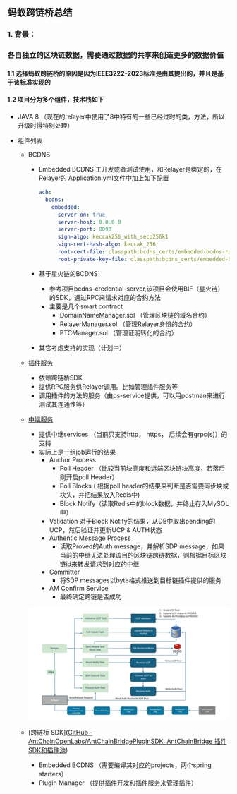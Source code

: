 ## 蚂蚁跨链桥总结

### 1.  **背景**： 

### 	各自独立的区块链数据，需要通过数据的共享来创造更多的数据价值

   #### 1.1 选择蚂蚁跨链桥的原因是因为IEEE3222-2023标准是由其提出的，并且是基于该标准实现的

   #### 1.2 项目分为多个组件，技术栈如下

   - JAVA 8 （现在的relayer中使用了8中特有的一些已经过时的类，方法，所以升级时得特别处理）

   - 组件列表

     - BCDNS

       - Embedded BCDNS 工开发或者测试使用，和Relayer是绑定的，在Relayer的 Application.yml文件中加上如下配置

         ```yaml
         acb:
           bcdns:
             embedded:
               server-on: true
               server-host: 0.0.0.0
               server-port: 8090
               sign-algo: keccak256_with_secp256k1
               sign-cert-hash-algo: keccak_256
               root-cert-file: classpath:bcdns_certs/embedded-bcdns-root.crt
               root-private-key-file: classpath:bcdns_certs/embedded-bcdns-root-private-key.key
         ```

       - 基于星火链的BCDNS

         - 参考项目bcdns-credential-server,该项目会使用BIF（星火链）的SDK，通过RPC来请求对应的合约方法
         - 主要是几个smart contract
           - DomainNameManager.sol （管理区块链的域名合约）
           - RelayerManager.sol （管理Relayer身份的合约）
           - PTCManager.sol （管理证明转化的合约）

       - 其它考虑支持的实现（计划中）

     - [插件服务](https://github.com/AntChainOpenLabs/AntChainBridgePluginServer)

       - 依赖跨链桥SDK
       - 提供RPC服务供Relayer调用。比如管理插件服务等
       - 调用插件的方法的服务（由ps-service提供，可以用postman来进行测试其连通性等）

     - [中继服务](https://github.com/AntChainOpenLabs/AntChainBridgeRelayer)

       - 提供中继services （当前只支持http， https， 后续会有grpc(s)）的支持
       - 实际上是一组job运行的结果
         - Anchor Process
           - Poll Header （比较当前块高度和远端区块链块高度，若落后则开启poll Header）
           - Poll Blocks ( 根据poll header的结果来判断是否需要同步块或块头，并把结果放入Redis中)
           - Block Notify（读取Redis中的block数据，并终止存入MySQL中）
         - Validation 对于Block Notify的结果，从DB中取出pending的UCP，然后验证并更新UCP & AUTH状态
         - Authentic Message Process
           - 读取Proved的Auth message，并解析SDP message，如果当前的中继无法处理该目的区块链跨链数据，则根据目标区块链id来转发请求到对应的中继
         - Committer 
           - 将SDP messages以byte格式推送到目标链插件提供的服务
         - AM Confirm Service
           - 最终确定跨链是否成功

       

       ![image-20241028110004710](https://github.com/zhtswang/antchainBridge_poc/blob/main/image-20241028110004710.png)

     - [跨链桥 SDK]([GitHub - AntChainOpenLabs/AntChainBridgePluginSDK: AntChainBridge 插件SDK和插件池](https://github.com/AntChainOpenLabs/AntChainBridgePluginSDK))

       - Embedded BCDNS （需要编译其对应的projects，两个spring starters）
       - Plugin Manager （提供插件开发和插件服务来管理插件）


